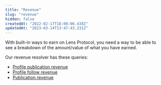 ```yaml
---
title: "Revenue"
slug: "revenue"
hidden: false
createdAt: "2022-02-17T18:00:06.438Z"
updatedAt: "2023-03-14T13:47:43.231Z"
---
```

With built-in ways to earn on Lens Protocol, you need a way to be able to see a breakdown of the amount/value of what you have earned.

Our revenue resolver has these queries:

- [Profile publication revenue](doc:profile-publication-revenue)
- [Profile follow revenue](doc:profile-follow-revenue)
- [Publication revenue](doc:publication-revenue)
